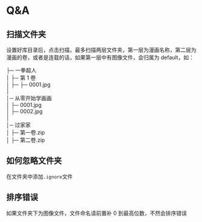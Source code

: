 # Q&A

## 扫描文件夹

设置好库目录后，点击扫描，最多扫描两层文件夹，第一层为漫画名称，第二层为漫画的卷，或者是连载的话，如果第一层中有图像文件，会归属为 default，如：

├─ 一拳超人  
│ ├─ 第 1 卷  
│ ├─ ├─ 0001.jpg  
│  
│─ 从零开始学画画  
│ ├─ 0001.jpg  
│ ├─ 0002.jpg  
│  
│─ 过家家  
│ ├─ 第一卷.zip  
│ ├─ 第二卷.zip  

## 如何忽略文件夹

在文件夹中添加`.ignore`文件

## 排序错误

如果文件夹下为图像文件，文件命名请前置补 0 到最高位数，不然会排序错误
